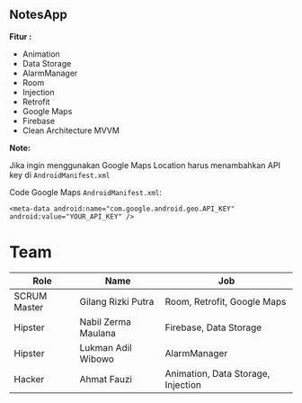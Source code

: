 ## NotesApp

**Fitur :**
  - Animation
  - Data Storage
  - AlarmManager
  - Room
  - Injection
  - Retrofit
  - Google Maps
  - Firebase
  - Clean Architecture MVVM

**Note:**

Jika ingin menggunakan Google Maps Location harus menambahkan API key di `AndroidManifest.xml`

Code Google Maps `AndroidManifest.xml`:

`<meta-data android:name="com.google.android.geo.API_KEY" android:value="YOUR_API_KEY" />`

# Team

| Role          | Name                | Job                                |
| ------------- | ------------------- |------------------------------------|
| SCRUM Master  | Gilang Rizki Putra  | Room, Retrofit, Google Maps        |
| Hipster       | Nabil Zerma Maulana | Firebase, Data Storage             |
| Hipster       | Lukman Adil Wibowo  | AlarmManager                       |
| Hacker        | Ahmat Fauzi         | Animation, Data Storage, Injection |


